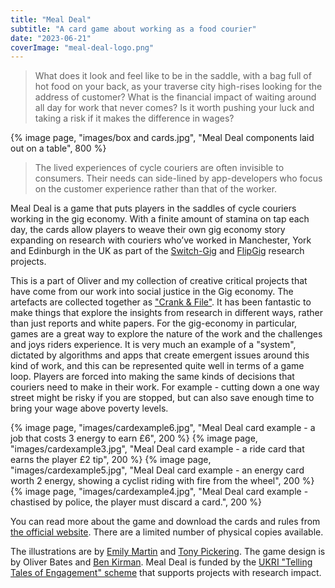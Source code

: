 ```yaml
---
title: "Meal Deal"
subtitle: "A card game about working as a food courier"
date: "2023-06-21"
coverImage: "meal-deal-logo.png"
---
```


> What does it look and feel like to be in the saddle, with a bag full of hot food on your back, as your traverse city high-rises looking for the address of customer? What is the financial impact of waiting around all day for work that never comes? Is it worth pushing your luck and taking a risk if it makes the difference in wages?

{% image page, "images/box and cards.jpg", "Meal Deal components laid out on a table", 800 %}

> The lived experiences of cycle couriers are often invisible to consumers. Their needs can side-lined by app-developers who focus on the customer experience rather than that of the worker.

Meal Deal is a game that puts players in the saddles of cycle couriers working in the gig economy. With a finite amount of stamina on tap each day, the cards allow players to weave their own gig economy story expanding on research with couriers who’ve worked in Manchester, York and Edinburgh in the UK as part of the [Switch-Gig](/projects/switch-gig) and [FlipGig](https://www.flipgig.org) research projects.



This is a part of Oliver and my collection of creative critical projects that have come from our work into social justice in the Gig economy. The artefacts are collected together as ["Crank & File"](https://crankandfile.co.uk). It has been fantastic to make things that explore the insights from research in different ways, rather than just reports and white papers. For the gig-economy in particular, games are a great way to explore the nature of the work and the challenges and joys riders experience. It is very much an example of a "system", dictated by algorithms and apps that create emergent issues around this kind of work, and this can be represented quite well in terms of a game loop. Players are forced into making the same kinds of decisions that couriers need to make in their work. For example - cutting down a one way street might be risky if you are stopped, but can also save enough time to bring your wage above poverty levels.

{% image page, "images/cardexample6.jpg", "Meal Deal card example - a job that costs 3 energy to earn £6", 200 %} 
{% image page, "images/cardexample3.jpg", "Meal Deal card example - a ride card that earns the player £2 tip", 200 %}
{% image page, "images/cardexample5.jpg", "Meal Deal card example - an energy card worth 2 energy, showing a cyclist riding with fire from the wheel", 200 %}
{% image page, "images/cardexample4.jpg", "Meal Deal card example - chastised by police, the player must discard a card.", 200 %}

You can read more about the game and download the cards and rules from [the official website](https://crankandfile.co.uk/meal-deal). There are a limited number of physical copies available.

The illustrations are by [Emily Martin](https://emilymartin.uk) and [Tony Pickering](https://pick-art.co.uk). The game design is by Oliver Bates and [Ben Kirman](https://ben.kirman.org).
Meal Deal is funded by the [UKRI "Telling Tales of Engagement" scheme](https://www.ukri.org/what-we-do/what-we-have-funded/epsrc/digital-economy-telling-tales-of-engagement-awards/) that supports projects with research impact.




